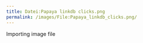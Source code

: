 ```yaml
---
title: Datei:Papaya linkdb clicks.png
permalink: /images/File:Papaya_linkdb_clicks.png/
---
```


Importing image file